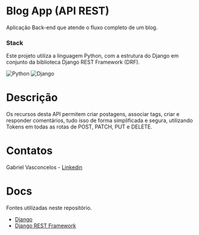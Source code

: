 # Blog App (API REST)

Aplicação Back-end que atende o fluxo completo de um blog.

### Stack

Este projeto utiliza a linguagem Python, com a estrutura do Django em conjunto da biblioteca Django REST Framework (DRF).

![Python](https://img.shields.io/badge/Python-20232A?style=for-the-badge&logo=python&logoColor=306896)
![Django](https://img.shields.io/badge/Django-20232A?style=for-the-badge&logo=django&logoColor=ffffff)

# Descrição

Os recursos desta API permitem criar postagens, associar tags, criar e responder comentários, tudo isso de forma simplificada e segura, utilizando Tokens em todas as rotas de POST, PATCH, PUT e DELETE.

# Contatos

Gabriel Vasconcelos - [Linkedin](https://www.linkedin.com/in/gabrielsvasc99/)

# Docs

Fontes utilizadas neste repositório.

- [Django](https://docs.djangoproject.com/en/4.1/)
- [Django REST Framework](https://www.django-rest-framework.org/#development)
